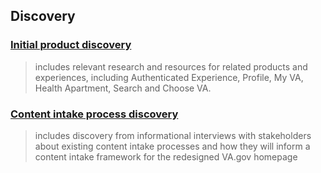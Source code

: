 ## Discovery

### [Initial product discovery](https://github.com/department-of-veterans-affairs/va.gov-team/blob/master/products/home-page/initiatives/2022-home-page-redesign-initiative/discovery/initial-product-discovery.md) 
> includes relevant research and resources for related products and experiences, including Authenticated Experience, Profile, My VA, Health Apartment, Search and Choose VA. 

### [Content intake process discovery](https://github.com/department-of-veterans-affairs/va.gov-team/blob/master/products/home-page/initiatives/2022-home-page-redesign-initiative/discovery/content-intake-processes.md)
> includes discovery from informational interviews with stakeholders about existing content intake processes and how they will inform a content intake framework for the redesigned VA.gov homepage
